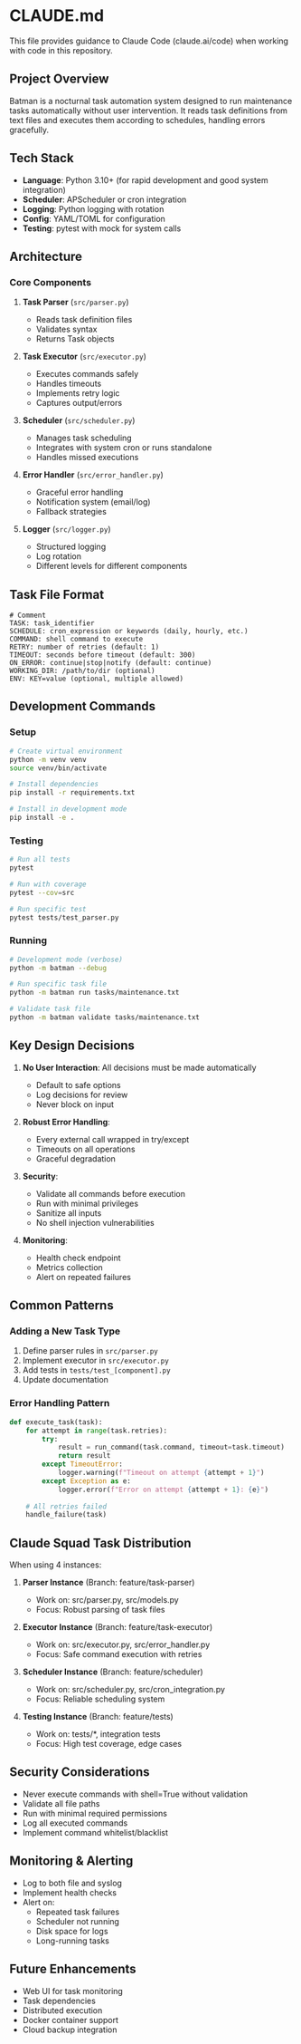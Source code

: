 # CLAUDE.md

This file provides guidance to Claude Code (claude.ai/code) when working with code in this repository.

## Project Overview

Batman is a nocturnal task automation system designed to run maintenance tasks automatically without user intervention. It reads task definitions from text files and executes them according to schedules, handling errors gracefully.

## Tech Stack

- **Language**: Python 3.10+ (for rapid development and good system integration)
- **Scheduler**: APScheduler or cron integration
- **Logging**: Python logging with rotation
- **Config**: YAML/TOML for configuration
- **Testing**: pytest with mock for system calls

## Architecture

### Core Components

1. **Task Parser** (`src/parser.py`)
   - Reads task definition files
   - Validates syntax
   - Returns Task objects

2. **Task Executor** (`src/executor.py`)
   - Executes commands safely
   - Handles timeouts
   - Implements retry logic
   - Captures output/errors

3. **Scheduler** (`src/scheduler.py`)
   - Manages task scheduling
   - Integrates with system cron or runs standalone
   - Handles missed executions

4. **Error Handler** (`src/error_handler.py`)
   - Graceful error handling
   - Notification system (email/log)
   - Fallback strategies

5. **Logger** (`src/logger.py`)
   - Structured logging
   - Log rotation
   - Different levels for different components

## Task File Format

```
# Comment
TASK: task_identifier
SCHEDULE: cron_expression or keywords (daily, hourly, etc.)
COMMAND: shell command to execute
RETRY: number of retries (default: 1)
TIMEOUT: seconds before timeout (default: 300)
ON_ERROR: continue|stop|notify (default: continue)
WORKING_DIR: /path/to/dir (optional)
ENV: KEY=value (optional, multiple allowed)
```

## Development Commands

### Setup
```bash
# Create virtual environment
python -m venv venv
source venv/bin/activate

# Install dependencies
pip install -r requirements.txt

# Install in development mode
pip install -e .
```

### Testing
```bash
# Run all tests
pytest

# Run with coverage
pytest --cov=src

# Run specific test
pytest tests/test_parser.py
```

### Running
```bash
# Development mode (verbose)
python -m batman --debug

# Run specific task file
python -m batman run tasks/maintenance.txt

# Validate task file
python -m batman validate tasks/maintenance.txt
```

## Key Design Decisions

1. **No User Interaction**: All decisions must be made automatically
   - Default to safe options
   - Log decisions for review
   - Never block on input

2. **Robust Error Handling**:
   - Every external call wrapped in try/except
   - Timeouts on all operations
   - Graceful degradation

3. **Security**:
   - Validate all commands before execution
   - Run with minimal privileges
   - Sanitize all inputs
   - No shell injection vulnerabilities

4. **Monitoring**:
   - Health check endpoint
   - Metrics collection
   - Alert on repeated failures

## Common Patterns

### Adding a New Task Type
1. Define parser rules in `src/parser.py`
2. Implement executor in `src/executor.py`
3. Add tests in `tests/test_[component].py`
4. Update documentation

### Error Handling Pattern
```python
def execute_task(task):
    for attempt in range(task.retries):
        try:
            result = run_command(task.command, timeout=task.timeout)
            return result
        except TimeoutError:
            logger.warning(f"Timeout on attempt {attempt + 1}")
        except Exception as e:
            logger.error(f"Error on attempt {attempt + 1}: {e}")
    
    # All retries failed
    handle_failure(task)
```

## Claude Squad Task Distribution

When using 4 instances:

1. **Parser Instance** (Branch: feature/task-parser)
   - Work on: src/parser.py, src/models.py
   - Focus: Robust parsing of task files

2. **Executor Instance** (Branch: feature/task-executor)
   - Work on: src/executor.py, src/error_handler.py
   - Focus: Safe command execution with retries

3. **Scheduler Instance** (Branch: feature/scheduler)
   - Work on: src/scheduler.py, src/cron_integration.py
   - Focus: Reliable scheduling system

4. **Testing Instance** (Branch: feature/tests)
   - Work on: tests/*, integration tests
   - Focus: High test coverage, edge cases

## Security Considerations

- Never execute commands with shell=True without validation
- Validate all file paths
- Run with minimal required permissions
- Log all executed commands
- Implement command whitelist/blacklist

## Monitoring & Alerting

- Log to both file and syslog
- Implement health checks
- Alert on:
  - Repeated task failures
  - Scheduler not running
  - Disk space for logs
  - Long-running tasks

## Future Enhancements

- Web UI for task monitoring
- Task dependencies
- Distributed execution
- Docker container support
- Cloud backup integration